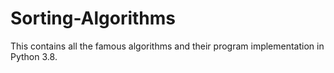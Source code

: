 # Sorting-Algorithms
This contains all the famous algorithms and their program implementation in Python 3.8.
